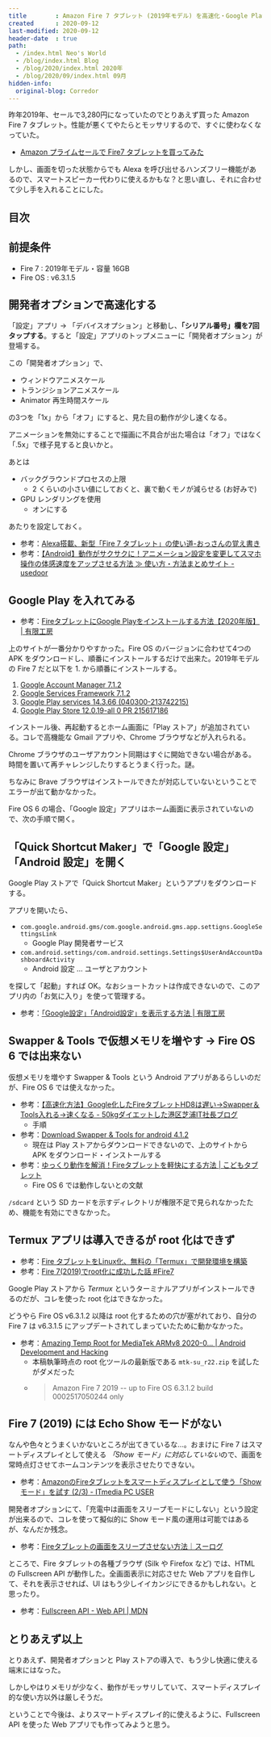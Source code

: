 ```yaml
---
title        : Amazon Fire 7 タブレット (2019年モデル) を高速化・Google Play 導入。root 化はできず
created      : 2020-09-12
last-modified: 2020-09-12
header-date  : true
path:
  - /index.html Neo's World
  - /blog/index.html Blog
  - /blog/2020/index.html 2020年
  - /blog/2020/09/index.html 09月
hidden-info:
  original-blog: Corredor
---
```


昨年2019年、セールで3,280円になっていたのでとりあえず買った Amazon Fire 7 タブレット。性能が悪くてやたらとモッサリするので、すぐに使わなくなっていた。

- [Amazon プライムセールで Fire7 タブレットを買ってみた](/blog/2019/08/10-01.html)

しかし、画面を切った状態からでも Alexa を呼び出せるハンズフリー機能があるので、スマートスピーカー代わりに使えるかもな？と思い直し、それに合わせて少し手を入れることにした。

## 目次

## 前提条件

- Fire 7 : 2019年モデル・容量 16GB
- Fire OS : v6.3.1.5

## 開発者オプションで高速化する

「設定」アプリ → 「デバイスオプション」と移動し、**「シリアル番号」欄を7回タップする**。すると「設定」アプリのトップメニューに「開発者オプション」が登場する。

この「開発者オプション」で、

- ウィンドウアニメスケール
- トランジションアニメスケール
- Animator 再生時間スケール

の3つを「1x」から「オフ」にすると、見た目の動作が少し速くなる。

アニメーションを無効にすることで描画に不具合が出た場合は「オフ」ではなく「.5x」で様子見すると良いかと。

あとは

- バックグラウンドプロセスの上限
  - 2 くらいの小さい値にしておくと、裏で動くモノが減らせる (お好みで)
- GPU レンダリングを使用
  - オンにする

あたりを設定しておく。

- 参考：[Alexa搭載、新型「Fire 7 タブレット」の使い道-おっさんの覚え書き](https://o3note.blogspot.com/2019/05/fire7.html)
- 参考：[【Android】動作がサクサクに！アニメーション設定を変更してスマホ操作の体感速度をアップさせる方法 ≫ 使い方・方法まとめサイト - usedoor](https://usedoor.jp/howto/digital/android-smartphone/animation-henkou-dousa-taikansokudo-up/)

## Google Play を入れてみる

- 参考：[FireタブレットにGoogle Playをインストールする方法【2020年版】 | 有限工房](https://ygkb.jp/6312)

上のサイトが一番分かりやすかった。Fire OS のバージョンに合わせて4つの APK をダウンロードし、順番にインストールするだけで出来た。2019年モデルの Fire 7 だと以下を 1. から順番にインストールする。

1. [Google Account Manager 7.1.2](https://www.apkmirror.com/apk/google-inc/google-account-manager/google-account-manager-7-1-2-release/google-account-manager-7-1-2-android-apk-download)
2. [Google Services Framework 7.1.2](https://www.apkmirror.com/apk/google-inc/google-services-framework/google-services-framework-7-1-2-release/google-services-framework-7-1-2-android-apk-download/)
3. [Google Play services 14.3.66 (040300-213742215)](https://www.apkmirror.com/apk/google-inc/google-play-services/google-play-services-14-3-66-release/google-play-services-14-3-66-040300-213742215-android-apk-download/)
4. [Google Play Store 12.0.19-all 0 PR 215617186](https://www.apkmirror.com/apk/google-inc/google-play-store/google-play-store-12-0-19-release/google-play-store-12-0-19-all-0-pr-215617186-android-apk-download/)

インストール後、再起動するとホーム画面に「Play ストア」が追加されている。コレで高機能な Gmail アプリや、Chrome ブラウザなどが入れられる。

Chrome ブラウザのユーザアカウント同期はすぐに開始できない場合がある。時間を置いて再チャレンジしたりするとうまく行った。謎。

ちなみに Brave ブラウザはインストールできたが対応していないということでエラーが出て動かなかった。

Fire OS 6 の場合、「Google 設定」アプリはホーム画面に表示されていないので、次の手順で開く。

## 「Quick Shortcut Maker」で「Google 設定」「Android 設定」を開く

Google Play ストアで「Quick Shortcut Maker」というアプリをダウンロードする。

アプリを開いたら、

- `com.google.android.gms/com.google.android.gms.app.settigns.GoogleSettingsLink`
  - Google Play 開発者サービス
- `com.android.settings/com.android.settings.Settings$UserAndAccountDashboardActivity`
  - Android 設定 … ユーザとアカウント

を探して「起動」すれば OK。なおショートカットは作成できないので、このアプリ内の「お気に入り」を使って管理する。

- 参考：[「Google設定」「Android設定」を表示する方法 | 有限工房](https://ygkb.jp/12948)

## Swapper & Tools で仮想メモリを増やす → Fire OS 6 では出来ない

仮想メモリを増やす Swapper & Tools という Android アプリがあるらしいのだが、Fire OS 6 では使えなかった。

- 参考：[【高速化方法】Google化したFireタブレットHD8は遅い→Swapper＆Tools入れる→速くなる - 50kgダイエットした港区芝浦IT社長ブログ](https://www.50kgdiet.com/entry/2018/09/20/150929)
  - 手順
- 参考：[Download Swapper & Tools for android 4.1.2](https://swapper-and-tools.apk.gold/android-4.1.2)
  - 現在は Play ストアからダウンロードできないので、上のサイトから APK をダウンロード・インストールする
- 参考：[ゆっくり動作を解消！Fireタブレットを軽快にする方法 | こどもタブレット](https://kodomotablet.com/some-ways-to-make-fire-tablet-better/)
  - Fire OS 6 では動作しないとの文献

`/sdcard` という SD カードを示すディレクトリが権限不足で見られなかったため、機能を有効にできなかった。

## Termux アプリは導入できるが root 化はできず

- 参考：[Fire タブレットをLinux化、無料の「Termux」で開発環境を構築](https://tabkul.com/?p=207633)
- 参考：[Fire 7(2019)でroot化に成功した話 #Fire7](https://tabkul.com/?p=208972)

Google Play ストアから *Termux* というターミナルアプリがインストールできるのだが、コレを使った root 化はできなかった。

どうやら Fire OS v6.3.1.2 以降は root 化するための穴が塞がれており、自分の Fire 7 は v6.3.1.5 にアップデートされてしまっていたために動かなかった。

- 参考：[Amazing Temp Root for MediaTek ARMv8 2020-0… | Android Development and Hacking](https://forum.xda-developers.com/android/development/amazing-temp-root-mediatek-armv8-t3922213)
  - 本稿執筆時点の root 化ツールの最新版である `mtk-su_r22.zip` を試したがダメだった
  - > Amazon Fire 7 2019 -- up to Fire OS 6.3.1.2 build 0002517050244 only

## Fire 7 (2019) には Echo Show モードがない

なんや色々とうまくいかないところが出てきているな…。おまけに Fire 7 はスマートディスプレイとして使える *「Show モード」に対応していない*ので、画面を常時点灯させてホームコンテンツを表示させたりできない。

- 参考：[AmazonのFireタブレットをスマートディスプレイとして使う「Showモード」を試す (2/3) - ITmedia PC USER](https://www.itmedia.co.jp/pcuser/articles/1904/15/news071_2.html)

開発者オプションにて、「充電中は画面をスリープモードにしない」という設定が出来るので、コレを使って擬似的に Show モード風の運用は可能ではあるが、なんだか残念。

- 参考：[Fireタブレットの画面をスリープさせない方法｜スーログ](https://blog.skeg.jp/archives/2018/02/fire-tablet-no-sleep.html)

ところで、Fire タブレットの各種ブラウザ (Silk や Firefox など) では、HTML の Fullscreen API が動作した。全画面表示に対応させた Web アプリを自作して、それを表示させれば、UI はもう少しイイカンジにできるかもしれない。と思ったり。

- 参考：[Fullscreen API - Web API | MDN](https://developer.mozilla.org/ja/docs/Web/API/Fullscreen_API)

## とりあえず以上

とりあえず、開発者オプションと Play ストアの導入で、もう少し快適に使える端末にはなった。

しかしやはりメモリが少なく、動作がモッサリしていて、スマートディスプレイ的な使い方以外は厳しそうだ。

ということで今後は、よりスマートディスプレイ的に使えるように、Fullscreen API を使った Web アプリでも作ってみようと思う。
